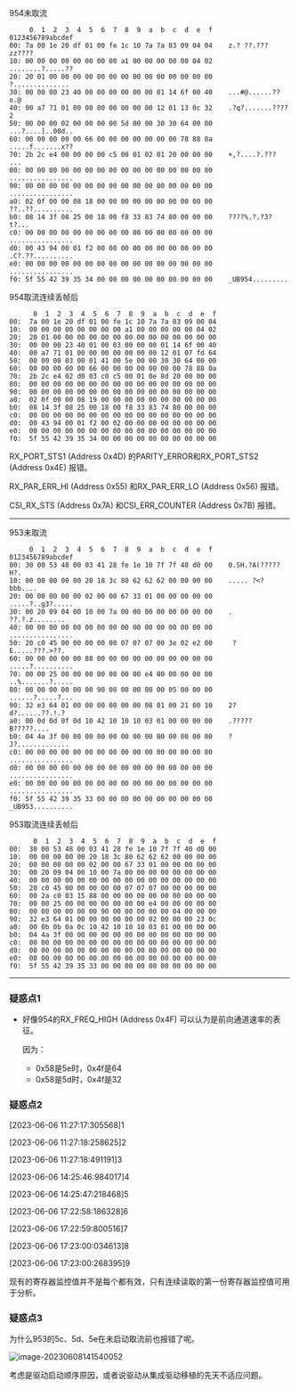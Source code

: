 954未取流

```
     0  1  2  3  4  5  6  7  8  9  a  b  c  d  e  f    0123456789abcdef
00: 7a 00 1e 20 df 01 00 fe 1c 10 7a 7a 83 09 04 04    z.? ??.???zz????
10: 00 00 00 00 00 00 00 00 a1 00 00 00 00 00 04 02    ........?.....??
20: 20 01 00 00 00 00 00 00 00 00 00 00 00 00 00 00     ?..............
30: 00 00 00 23 40 00 00 00 00 00 00 01 14 6f 00 40    ...#@......??o.@
40: 00 a7 71 01 00 00 00 00 00 00 00 12 01 13 0c 32    .?q?.......????2
50: 00 00 00 02 00 00 00 00 5d 00 00 30 30 64 00 00    ...?....]..00d..
60: 00 00 00 00 00 66 00 00 00 00 00 00 00 78 88 0a    .....f.......x??
70: 2b 2c e4 00 00 00 00 c5 00 01 02 01 20 00 00 00    +,?....?.??? ...
80: 00 00 00 00 00 00 00 00 00 00 00 00 00 00 00 00    ................
90: 00 00 00 00 00 00 00 00 00 00 00 00 00 00 00 00    ................
a0: 02 0f 00 00 08 18 00 00 00 00 00 00 00 00 00 00    ??..??..........
b0: 08 14 3f 08 25 00 18 00 f8 33 83 74 80 00 00 00    ????%.?.?3?t?...
c0: 00 00 00 00 00 00 00 00 00 00 00 00 00 00 00 00    ................
d0: 00 43 94 00 01 f2 00 00 00 00 00 00 00 00 00 00    .C?.??..........
e0: 00 00 00 00 00 00 00 00 00 00 00 00 00 00 00 00    ................
f0: 5f 55 42 39 35 34 00 00 00 00 00 00 00 00 00 00    _UB954.........
```

954取流连续丢帧后

```
      0  1  2  3  4  5  6  7  8  9  a  b  c  d  e  f
00:  7a 00 1e 20 df 01 00 fe 1c 10 7a 7a 83 09 00 04 
10:  00 00 00 00 00 00 00 00 a1 00 00 00 00 00 04 02 
20:  20 01 00 00 00 00 00 00 00 00 00 00 00 00 00 00 
30:  00 00 00 23 40 01 00 03 00 00 00 01 14 6f 00 40 
40:  00 a7 71 01 00 00 00 00 00 00 00 12 01 07 fd 64 
50:  00 00 00 03 00 01 41 00 5e 00 00 30 30 64 00 00 
60:  00 00 00 00 00 66 00 00 00 00 00 00 00 78 88 0a 
70:  2b 2c e4 02 d0 03 c0 c5 00 01 0e 8d 20 00 00 00 
80:  00 00 00 00 00 00 00 00 00 00 00 00 00 00 00 00 
90:  00 00 00 00 00 00 00 00 00 00 00 00 00 00 00 00 
a0:  02 0f 00 00 08 19 00 00 00 00 00 00 00 00 00 00 
b0:  08 14 3f 08 25 00 18 00 f8 33 83 74 80 00 00 00 
c0:  00 00 00 00 00 00 00 00 00 00 00 00 00 00 00 00 
d0:  00 43 94 00 01 f2 00 02 00 00 00 00 00 00 00 00 
e0:  00 00 00 00 00 00 00 00 00 00 00 00 00 00 00 00 
f0:  5f 55 42 39 35 34 00 00 00 00 00 00 00 00 00 00 
```



RX_PORT_STS1 (Address 0x4D)  的PARITY_ERROR和RX_PORT_STS2 (Address 0x4E)  报错。

RX_PAR_ERR_HI (Address 0x55)  和RX_PAR_ERR_LO (Address 0x56)  报错。

CSI_RX_STS (Address 0x7A)  和CSI_ERR_COUNTER (Address 0x7B)  报错。

------

953未取流

```
     0  1  2  3  4  5  6  7  8  9  a  b  c  d  e  f    0123456789abcdef
00: 30 00 53 48 00 03 41 28 fe 1e 10 7f 7f 48 d0 00    0.SH.?A(?????H?.
10: 00 00 00 00 00 20 18 3c 80 62 62 62 00 00 00 00    ..... ?<?bbb....
20: 00 00 00 00 00 02 00 00 67 33 01 00 00 00 00 00    .....?..g3?.....
30: 00 20 09 04 00 10 00 7a 00 00 00 00 00 00 00 00    . ??.?.z........
40: 00 00 00 00 00 00 00 00 00 00 00 00 00 00 00 00    ................
50: 20 c0 45 00 00 00 00 00 07 07 07 00 3e 02 e2 00     ?E.....???.>??.
60: 00 00 00 00 00 88 00 00 00 00 00 00 00 00 00 00    .....?..........
70: 00 00 25 00 00 00 00 00 00 00 e4 00 00 00 00 00    ..%.......?.....
80: 00 00 00 00 00 00 90 00 00 00 00 00 05 00 00 00    ......?.....?...
90: 32 e3 64 01 00 00 00 00 00 00 08 01 00 21 00 10    2?d?......??.!.?
a0: 00 0d 0d 0f 0d 10 42 10 10 10 03 01 00 00 00 00    .?????B?????....
b0: 04 4a 3f 00 00 00 00 00 00 00 00 00 00 00 00 00    ?J?.............
c0: 00 00 00 00 00 00 00 00 00 00 00 00 00 00 00 00    ................
d0: 00 00 00 00 00 00 00 00 00 00 00 00 00 00 00 00    ................
e0: 00 00 00 00 00 00 00 00 00 00 00 00 00 00 00 00    ................
f0: 5f 55 42 39 35 33 00 00 00 00 00 00 00 00 00 00    _UB953..........
```

953取流连续丢帧后

```
      0  1  2  3  4  5  6  7  8  9  a  b  c  d  e  f
00:  30 00 53 48 00 03 41 28 fe 1e 10 7f 7f 40 d0 00 
10:  00 00 00 00 00 20 18 3c 80 62 62 62 00 00 00 00 
20:  00 00 00 00 00 02 00 00 67 33 01 00 00 00 00 00 
30:  00 20 09 04 00 10 00 7a 00 00 00 00 00 00 00 00 
40:  00 00 00 00 00 00 00 00 00 00 00 00 00 00 00 00 
50:  20 c0 45 00 00 00 00 00 07 07 07 00 00 00 00 00 
60:  00 2a c0 03 15 88 00 00 00 00 00 00 00 00 00 00 
70:  00 00 25 00 00 00 00 00 00 00 e4 00 00 00 00 00 
80:  00 00 00 00 00 00 90 00 00 00 00 00 04 00 00 00 
90:  32 e3 64 01 00 00 00 00 00 00 02 00 00 00 23 0c 
a0:  00 0b 0b 0a 0c 10 42 10 10 10 03 01 00 00 00 00 
b0:  04 4a 3f 00 00 00 00 00 00 00 00 00 00 00 00 00 
c0:  00 00 00 00 00 00 00 00 00 00 00 00 00 00 00 00 
d0:  00 00 00 00 00 00 00 00 00 00 00 00 00 00 00 00 
e0:  00 00 00 00 00 00 00 00 00 00 00 00 00 00 00 00 
f0:  5f 55 42 39 35 33 00 00 00 00 00 00 00 00 00 00 
```

------

### 疑惑点1

- 好像954的RX_FREQ_HIGH (Address 0x4F)  可以认为是前向通道速率的表征。

  因为：

  - 0x58是5e时，0x4f是64
  - 0x58是5d时，0x4f是32

### 疑惑点2

[2023-06-06 11:27:17:305568]1



[2023-06-06 11:27:18:258625]2

[2023-06-06 11:27:18:491191]3



[2023-06-06 14:25:46:984017]4

[2023-06-06 14:25:47:218468]5



[2023-06-06 17:22:58:186328]6



[2023-06-06 17:22:59:800516]7

[2023-06-06 17:23:00:034613]8

[2023-06-06 17:23:00:268395]9

现有的寄存器监控值并不是每个都有效，只有连续读取的第一份寄存器监控值可用于分析。

### 疑惑点3

为什么953的5c、5d、5e在未启动取流前也报错了呢。

![image-20230608141540052](Y:\github_local\notebook\项目评估\FPD-LINK\.fpd-link寄存器采集信息分析.assets\image-20230608141540052.png)

考虑是驱动启动顺序原因，或者说驱动从集成驱动移植的先天不适应问题。

